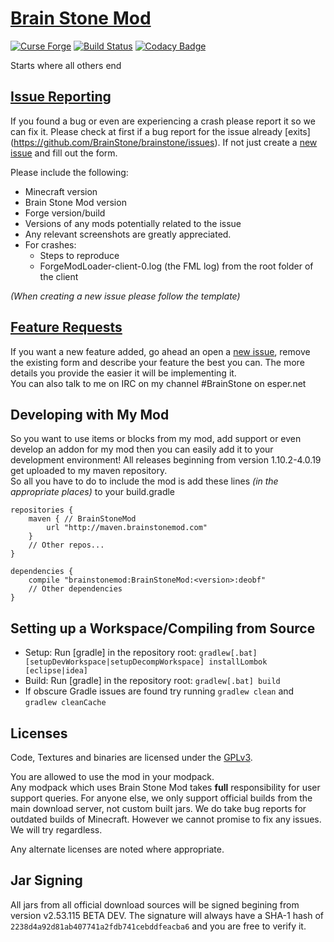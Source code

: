 [Brain Stone Mod](https://minecraft.curseforge.com/projects/brain-stone-mod)
============================================================================

[![Curse Forge](//cf.way2muchnoise.eu/short_250836_downloads.svg)](https://minecraft.curseforge.com/projects/brain-stone-mod)
[![Build Status](https://gitlab.crazyblock-network.net/BrainStone/brainstone/badges/master/build.svg)](https://gitlab.crazyblock-network.net/BrainStone/brainstone/commits/master)
[![Codacy Badge](https://api.codacy.com/project/badge/Grade/5c4ec0299d094cf3a46a3104122bcc76)](https://www.codacy.com/app/BrainStone/brainstone?utm_source=github.com&amp;utm_medium=referral&amp;utm_content=BrainStone/brainstone&amp;utm_campaign=Badge_Grade)

Starts where all others end

[Issue Reporting](https://github.com/BrainStone/brainstone/issues)
------------------------------------------------------------------

If you found a bug or even are experiencing a crash please report it so we can fix it. Please check at first if a bug report for the issue already [exits]
(https://github.com/BrainStone/brainstone/issues). If not just create a [new issue](https://github.com/BrainStone/brainstone/issues/new) and fill out the form.

Please include the following:

* Minecraft version
* Brain Stone Mod version
* Forge version/build
* Versions of any mods potentially related to the issue 
* Any relevant screenshots are greatly appreciated.
* For crashes:
  * Steps to reproduce
  * ForgeModLoader-client-0.log (the FML log) from the root folder of the client
 
*(When creating a new issue please follow the template)*

[Feature Requests](https://github.com/BrainStone/brainstone/issues)
-------------------------------------------------------------------

If you want a new feature added, go ahead an open a [new issue](https://github.com/BrainStone/brainstone/issues/new), remove the existing form and describe your
feature the best you can. The more details you provide the easier it will be implementing it.  
You can also talk to me on IRC on my channel #BrainStone on esper.net

Developing with My Mod
----------------------

So you want to use items or blocks from my mod, add support or even develop an addon for my mod then you can easily add it to your development environment! All
releases beginning from version 1.10.2-4.0.19 get uploaded to my maven repository.  
So all you have to do to include the mod is add these lines *(in the appropriate places)* to your build.gradle

    repositories {
        maven { // BrainStoneMod
            url "http://maven.brainstonemod.com"
        }
        // Other repos...
    }
    
    dependencies {
        compile "brainstonemod:BrainStoneMod:<version>:deobf"
        // Other dependencies
    }

Setting up a Workspace/Compiling from Source
--------------------------------------------

* Setup: Run [gradle] in the repository root: `gradlew[.bat] [setupDevWorkspace|setupDecompWorkspace] installLombok [eclipse|idea]`
* Build: Run [gradle] in the repository root: `gradlew[.bat] build`
* If obscure Gradle issues are found try running `gradlew clean` and `gradlew cleanCache`

Licenses
--------

Code, Textures and binaries are licensed under the [GPLv3](https://www.gnu.org/licenses/#GPL).

You are allowed to use the mod in your modpack.  
Any modpack which uses Brain Stone Mod takes **full** responsibility for user support queries. For anyone else, we only support official builds from the main
download server, not custom built jars. We do take bug reports for outdated builds of Minecraft. However we cannot promise to fix any issues. We will try
regardless.

Any alternate licenses are noted where appropriate.

Jar Signing
-----------

All jars from all official download sources will be signed begining from version v2.53.115 BETA DEV. The signature will always have a SHA-1 hash of
`2238d4a92d81ab407741a2fdb741cebddfeacba6` and you are free to verify it.
